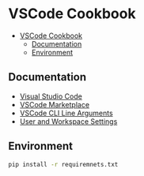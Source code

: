 # VSCode Cookbook

- [VSCode Cookbook](#vscode-cookbook)
  - [Documentation](#documentation)
  - [Environment](#environment)


## Documentation

- [Visual Studio Code](https://code.visualstudio.com/)
- [VSCode Marketplace](https://marketplace.visualstudio.com/VSCode)
- [VSCode CLI Line Arguments](https://code.visualstudio.com/docs/editor/command-line#_core-cli-options)
- [User and Workspace Settings](https://code.visualstudio.com/docs/getstarted/settings)


## Environment

```bash
pip install -r requiremnets.txt
```